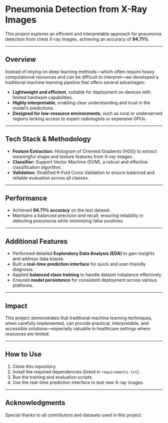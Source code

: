 # Pneumonia Detection from X-Ray Images

This project explores an efficient and interpretable approach for pneumonia detection from chest X-ray images, achieving an accuracy of **94.71%**.

---

## Overview

Instead of relying on deep learning methods—which often require heavy computational resources and can be difficult to interpret—we developed a traditional machine learning pipeline that offers several advantages:

- **Lightweight and efficient**, suitable for deployment on devices with limited hardware capabilities.
- **Highly interpretable**, enabling clear understanding and trust in the model’s predictions.
- **Designed for low-resource environments**, such as rural or underserved regions lacking access to expert radiologists or expensive GPUs.

---

## Tech Stack & Methodology

- **Feature Extraction:** Histogram of Oriented Gradients (HOG) to extract meaningful shape and texture features from X-ray images.
- **Classifier:** Support Vector Machine (SVM), a robust and effective classification algorithm.
- **Validation:** Stratified K-Fold Cross Validation to ensure balanced and reliable evaluation across all classes.

---

## Performance

- Achieved **94.71% accuracy** on the test dataset.
- Maintains a balanced precision and recall, ensuring reliability in detecting pneumonia while minimizing false positives.

---

## Additional Features

- Performed detailed **Exploratory Data Analysis (EDA)** to gain insights and address data biases.
- Built a **real-time prediction interface** for quick and user-friendly diagnosis.
- Applied **balanced class training** to handle dataset imbalance effectively.
- Ensured **model persistence** for consistent deployment across various platforms.

---

## Impact

This project demonstrates that traditional machine learning techniques, when carefully implemented, can provide practical, interpretable, and accessible solutions—especially valuable in healthcare settings where resources are limited.

---

## How to Use

1. Clone this repository.
2. Install the required dependencies (listed in `requirements.txt`).
3. Run the training and evaluation scripts.
4. Use the real-time prediction interface to test new X-ray images.

---

## Acknowledgments

Special thanks to all contributors and datasets used in this project.
